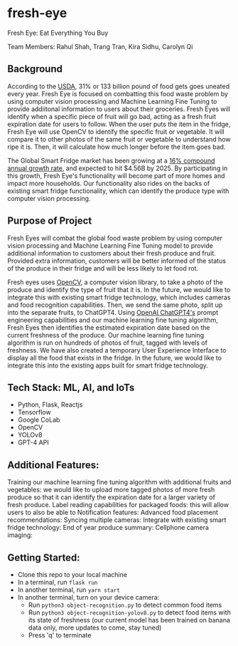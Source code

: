 # fresh-eye
Fresh Eye: Eat Everything You Buy

Team Members: Rahul Shah, Trang Tran, Kira Sidhu, Carolyn Qi

## Background

According to the [USDA](https://www.ers.usda.gov/webdocs/publications/43833/43679_eib121_summary.pdf?v=3619.3), 31% or 133 billion pound of food gets goes uneated every year. Fresh Eye is focused on combatting this food waste problem by using computer vision processing and Machine Learning Fine Tuning to provide addiitonal information to users about their groceries. Fresh Eyes will identify when a specific piece of fruit will go bad, acting as a fresh fruit expiration date for users to follow. When the user puts the item in the fridge, Fresh Eye will use OpenCV to identify the specific fruit or vegetable. It will compare it to other photos of the same fruit or vegetable to understand how ripe it is. Then, it will calculate how much longer before the item goes bad. 

The Global Smart Fridge market has been growing at a [16% compound annual growth rate](https://www.researchandmarkets.com/report/smart-refrigerator?utm_source=BW&utm_medium=PressRelease&utm_code=9hkzxj&utm_campaign=1827649+-+Smart+Refrigerators+Global+Market+Report+2023%3a+Dawn+of+the+IoT+at+Home+Spurs+Further+Growth+in+the+Sector&utm_exec=como322prd), and expected to hit $4.56B by 2025. By participating in this growth, Fresh Eye's functionality will become part of more homes and impact more households. Our functionality also rides on the backs of existing smart fridge functionality, which can identify the produce type with computer vision processing. 

## Purpose of Project

Fresh Eyes will combat the global food waste problem by using computer vision processing and Machine Learning Fine Tuning model to provide additional information to customers about their fresh produce and fruit. Provided extra information, customers will be better informed of the status of the produce in their fridge and will be less likely to let food rot. 

Fresh eyes uses [OpenCV](https://opencv.org/), a computer vision library, to take a photo of the produce and identify the type of fruit that it is. In the future, we would like to integrate this with existing smart fridge technology, which includes cameras and food recognition capabilities. Then, we send the same photo, split up into the separate fruits, to ChatGPT4. Using [OpenAI ChatGPT4's](https://openai.com/gpt-4) prompt engineering capabilities and our machine learning fine tuning algorithm, Fresh Eyes then identifies the estimated expiration date based on the current freshness of the produce. Our machine learning fine tuning algorithm is run on hundreds of photos of fruit, tagged with levels of freshness. We have also created a temporary User Experience Interface to display all the food that exists in the fridge. In the future, we would like to integrate this into the existing apps built for smart fridge technology.

## Tech Stack: ML, AI, and IoTs

- Python, Flask, Reactjs
- Tensorflow
- Google CoLab
- OpenCV
- YOLOv8
- GPT-4 API

## Additional Features:

Training our machine learning fine tuning algorithm with additional fruits and vegetables: we would like to upload more tagged photos of more fresh produce so that it can identify the expiration date for a larger variety of fresh produce.
Label reading capabilities for packaged foods: this will allow users to also be able to
Notification features:
Advanced food placement recommendations:
Syncing multiple cameras:
Integrate with existing smart fridge technology:
End of year produce summary:
Cellphone camera imaging:

## Getting Started:
- Clone this repo to your local machine
- In a terminal, run ```flask run```
- In another terminal, run ```yarn start```
- In another terminal, turn on your device camera:
  - Run ```python3 object-recognition.py``` to detect common food items
  - Run ```python3 object-recognition-yolov8.py``` to detect food items with its state of freshness (our current model has been trained on banana data only, more updates to come, stay tuned)
  - Press 'q' to terminate
